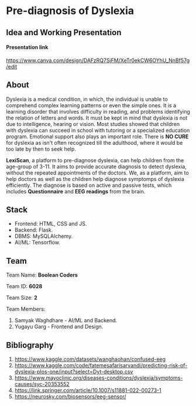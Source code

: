 # Pre-diagnosis of Dyslexia

## Idea and Working Presentation

#### Presentation link
https://www.canva.com/design/DAFzRQ7SjFM/XeTr0ekCW6OYhU_NnBf57g/edit



## About
Dyslexia is a medical condition, in which, the individual is unable to comprehend complex learning patterns or even the simple ones.
It is a learning disorder that involves difficulty in reading, and problems identifying the relation of letters and words.
It must be kept in mind that dyslexia is not due to intelligence, hearing or vision. Most studies showed that children with dyslexia can succeed in school with tutoring or a specialized education program. Emotional support also plays an important role.
There is **NO CURE** for dyslexia as isn't often recognized till the adulthood, where it would be too late by then to seek help.

**LexiScan**, a platform to pre-diagnose dyslexia, can help children from the age-group of 3-11. It aims to provide accurate diagnosis to detect dyslexia, without the repeated appointments of the doctors. We, as 
a platform, aim to help doctors as well as the children help diagnose symptomps of dyslexia efficiently. The diagnose is based on active and passive tests, which includes **Questionnaire** and **EEG readings**
from the brain.

## Stack
- Frontend: HTML, CSS and JS.
- Backend: Flask.
- DBMS: MySQLAlchemy.
- AI/ML: Tensorflow.

## Team
Team Name: **Boolean Coders**

Team ID: **6028**

Team Size: **2**

Team Members:
1. Samyak Waghdhare - AI/ML and Backend.
2. Yugayu Garg - Frontend and Design.


## Bibliography
1. https://www.kaggle.com/datasets/wanghaohan/confused-eeg
2. https://www.kaggle.com/code/fatemesafarisarvandi/predicting-risk-of-dyslexia-plos-one/input?select=Dyt-desktop.csv
3. https://www.mayoclinic.org/diseases-conditions/dyslexia/symptoms-causes/syc-20353552
4. https://link.springer.com/article/10.1007/s11881-022-00273-1
5. https://neurosky.com/biosensors/eeg-sensor/
